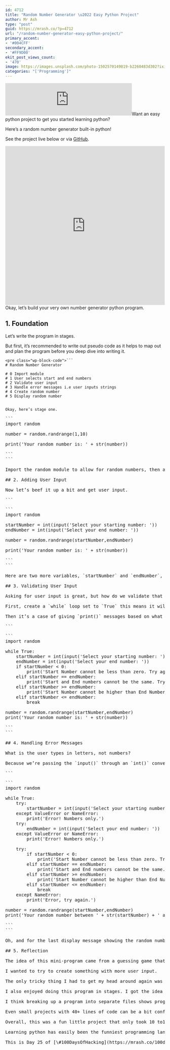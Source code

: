 ```yaml
---
id: 4712
title: "Random Number Generator \u2022 Easy Python Project"
author: Mr Ash
type: "post"
guid: https://mrash.co/?p=4712
url: "/random-number-generator-easy-python-project/"
primary_accent:
- '#004CFF'
secondary_accent:
- '#FF9D00'
ekit_post_views_count:
- '470'
image: https://images.unsplash.com/photo-1502570149819-b2260483d302?ixid=MnwxNTI0MzJ8MHwxfGFsbHx8fHx8fHx8fDE2MzQ0MTU0OTM&ixlib=rb-1.2.1&fm=jpg&q=85&fit=crop&w=2560&h=1707
categories: "['Programming']"
---
```


<iframe frameborder="0" height="102px" loading="lazy" scrolling="no" src="https://anchor.fm/mrashleyball/embed/episodes/Random-Number-Generator--Easy-Python-Project-e18sqms" width="400px"></iframe>Want an easy python project to get you started learning python?

Here’s a random number generator built-in python!

See the project live below or via [GitHub](https://github.com/mrashleyball/Random-Number-Generator).

<iframe frameborder="0" height="500px" loading="lazy" src="https://replit.com/@mrashleyball/Random-Number-Generator?lite=true" width="100%"></iframe>Okay, let’s build your very own number generator python program.

## 1. Foundation

Let’s write the program in stages.

But first, it’s recommended to write out pseudo code as it helps to map out and plan the program before you deep dive into writing it.

```
<pre class="wp-block-code">```
# Random Number Generator

# 0 Import module
# 1 User selects start and end numbers
# 2 Validate user input
# 3 Handle error messages i.e user inputs strings
# 4 Create random number
# 5 Display random number

```
```

Okay, here’s stage one.

```
<pre class="wp-block-code">```
import random

number = random.randrange(1,10)

print('Your random number is: ' + str(number))

```
```

Import the random module to allow for random numbers, then assign a random number between 1 and 10 to the variable number. Lastly, display a concatenated string with the variable number converted into a string.

## 2. Adding User Input

Now let’s beef it up a bit and get user input.

```
<pre class="wp-block-code">```
import random

startNumber = int(input('Select your starting number: '))
endNumber = int(input('Select your end number: '))

number = random.randrange(startNumber,endNumber)

print('Your random number is: ' + str(number))

```
```

Here are two more variables, `startNumber` and `endNumber`, they both ask for user input which is passed through the integer conversion function.

## 3. Validating User Input

Asking for user input is great, but how do we validate that user input?

First, create a `while` loop set to `True` this means it will continue in a loop until a `break` statement. This is perfect if the user inputs incorrectly, they’ll always go back and be asked for the correct input.

Then it’s a case of giving `print()` messages based on what they’ve done wrong. Do this with `if` and `elif` statements, one for numbers less than zero, if numbers are the same and the start number higher than the end number.

```
<pre class="wp-block-code">```
import random

while True:
    startNumber = int(input('Select your starting number: '))
    endNumber = int(input('Select your end number: '))
    if startNumber < 0:
        print('Start Number cannot be less than zero. Try again.')
    elif startNumber == endNumber:
        print('Start and End numbers cannot be the same. Try again.')
    elif startNumber >= endNumber:
        print('Start Number cannot be higher than End Number. Try again.')
    elif startNumber <= endNumber:
        break

number = random.randrange(startNumber,endNumber)
print('Your random number is: ' + str(number))

```
```

## 4. Handling Error Messages

What is the user types in letters, not numbers?

Because we’re passing the `input()` through an `int()` conversion, then strings, or letters, will produce a `ValueError`. So to handle error messages without the program crashing and closing, we can use `try` and `except`.

```
<pre class="wp-block-code">```
import random

while True:
    try:
        startNumber = int(input('Select your starting number: '))
    except ValueError or NameError:
        print('Error! Numbers only.')
    try:
        endNumber = int(input('Select your end number: '))
    except ValueError or NameError:
        print('Error! Numbers only.')
    
    try:
        if startNumber < 0:
            print('Start Number cannot be less than zero. Try again.')
        elif startNumber == endNumber:
            print('Start and End numbers cannot be the same. Try again.')
        elif startNumber >= endNumber:
            print('Start Number cannot be higher than End Number. Try again.')
        elif startNumber <= endNumber:
            break
    except NameError:
        print('Error, try again.')

number = random.randrange(startNumber,endNumber)
print('Your random number between ' + str(startNumber) + ' and ' + str(endNumber) + ' is: ' + str(number))

```
```

Oh, and for the last display message showing the random number, also update it to incldue both the starting and ending number.

## 5. Reflection

The idea of this mini-program came from a guessing game that uses the same random module.

I wanted to try to create something with more user input.

The only tricky thing I had to get my head around again was error handling. I understood the concept of try and except, but applying it was tricky.

I also enjoyed doing this program in stages. I got the idea from work, a colleagues son wrote an example for a program in this way.

I think breaking up a program into separate files shows progression. Combine that with well-written comments and it makes for a great learning project.

Even small projects with 40+ lines of code can be a bit confusing at first to newcomers, like me. If the lines gradually increase, then it becomes more understandable.

Overall, this was a fun little project that only took 10 to15 minutes to program. I’m getting quicker at idea, plan, program, finishing and publishing. It’s fun to see the concepts sink in with each new program.

Learning python has easily been the funniest programming language I’ve learnt.

This is Day 25 of [\#100DaysOfHacking](https://mrash.co/100daysofhacking/), subscribe to the [newsletter](https://go.mrash.co/newsletter) for updates and if you have feedback, message me via [Twitter](https://twitter.com/mrashleyball). Happy Hacking.